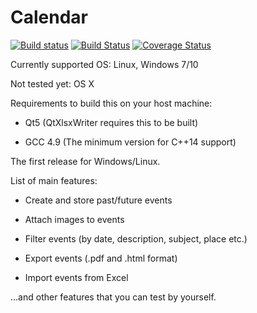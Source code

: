 # Calendar

[![Build status](https://ci.appveyor.com/api/projects/status/osjabxkxvcjh1ck1?svg=true)](https://ci.appveyor.com/project/Stivius/archive-calendar)  [![Build Status](https://travis-ci.org/Stivius/Archive-Calendar.svg?branch=master)](https://travis-ci.org/Stivius/Archive-Calendar) [![Coverage Status](https://coveralls.io/repos/github/Stivius/Archive-Calendar/badge.svg?branch=master)](https://coveralls.io/github/Stivius/Archive-Calendar?branch=master)

Currently supported OS: Linux, Windows 7/10

Not tested yet: OS X

Requirements to build this on your host machine:

- Qt5 (QtXlsxWriter requires this to be built)

- GCC 4.9 (The minimum version for C++14 support)

The first release for Windows/Linux.

List of main features:

- Create and store past/future events

- Attach images to events

- Filter events (by date, description, subject, place etc.)

- Export events (.pdf and .html format)

- Import events from Excel

...and other features that you can test by yourself.
